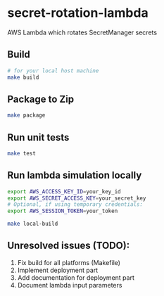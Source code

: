 # secret-rotation-lambda
AWS Lambda which rotates SecretManager secrets

## Build
```bash
# for your local host machine
make build
```

## Package to Zip
```bash
make package
```

## Run unit tests

```bash
make test
```

## Run lambda simulation locally

```bash
export AWS_ACCESS_KEY_ID=your_key_id
export AWS_SECRET_ACCESS_KEY=your_secret_key
# Optional, if using temporary credentials:
export AWS_SESSION_TOKEN=your_token

make local-build
```

## Unresolved issues (TODO):
1. Fix build for all platforms (Makefile)
2. Implement deployment part
3. Add documentation for deployment part
4. Document lambda input parameters

